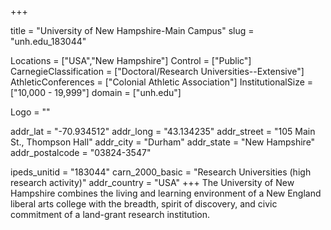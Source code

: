 
+++

title = "University of New Hampshire-Main Campus"
slug = "unh.edu_183044"

Locations = ["USA","New Hampshire"]
Control = ["Public"]
CarnegieClassification = ["Doctoral/Research Universities--Extensive"]
AthleticConferences = ["Colonial Athletic Association"]
InstitutionalSize = ["10,000 - 19,999"]
domain = ["unh.edu"]

Logo = ""

addr_lat = "-70.934512"
addr_long = "43.134235"
addr_street = "105 Main St., Thompson Hall"
addr_city = "Durham"
addr_state = "New Hampshire"
addr_postalcode = "03824-3547"

ipeds_unitid = "183044"
carn_2000_basic = "Research Universities (high research activity)"
addr_country = "USA"
+++
    The University of New Hampshire combines the living and learning environment of a New England liberal arts college with the breadth, spirit of discovery, and civic commitment of a land-grant research institution.
